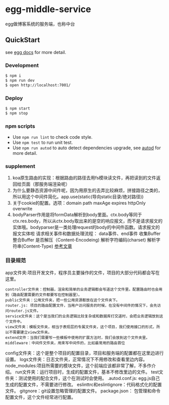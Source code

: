 # egg-middle-service

egg做博客系统的服务端，也称中台

## QuickStart

<!-- add docs here for user -->

see [egg docs][egg] for more detail.

### Development

```bash
$ npm i
$ npm run dev
$ open http://localhost:7001/
```

### Deploy

```bash
$ npm start
$ npm stop
```

### npm scripts

- Use `npm run lint` to check code style.
- Use `npm test` to run unit test.
- Use `npm run autod` to auto detect dependencies upgrade, see [autod](https://www.npmjs.com/package/autod) for more detail.


[egg]: https://eggjs.org


### supplement
1. koa原生路由的实现：根据路由的路径去用fs模块读文件，再把读到的文件返回给页面（那服务端渲染呢）
2. 为什么要静态资源中间件呢，因为用原生的去弄比较麻烦，拼接路径之类的，所以用这个中间件简化。app.use(static(导向static目录/绝对路径))
3. 关于cookie的配置。选项：domain path maxAge expires httpOnly overwrite
4. bodyParser作用是将formData解析到body里面。ctx.body等同于ctx.res.body，所以从ctx.body取出来的是空的响应报文，而不是请求报文的实体哦。bodyparser是一类处理request的body的中间件函数。请求报文的报文实体啦
    请求相关事件和数据处理流程：
    data事件、end事件
    收集Buffer
    整合Buffer
    是否解压（Content-Encodeing)
    解析字符编码(charset)
    解析字符串(Content-Type)
[参考文章](https://www.cnblogs.com/penghuwan/p/11374268.html)

### 目录规范
app文件夹:项目开发文件，程序员主要操作的文件，项目的大部分代码都会写在这里。
```
controller文件夹：控制器，渲染和简单的业务逻辑都会写道这个文件里。配置路由时也会用到（路由配置需要的文件都要写在控制器里）。
public文件夹：公用文件夹，把一些公用资源都放在这个文件夹下。
router.js: 项目的路由配置文件，当用户访问服务的时候，在没有中间件的情况下，会先访问router.js文件。
service文件夹：这个是当我们的业务逻辑比较复杂或和数据库打交道时，会把业务逻辑放到这个文件中。
view文件夹：模板文件夹，相当于表现层的专属文件夹，这个项目，我们使用接口的形式，所以不需要建立view文件夹。
extend文件：当我们需要写一些模板中使用的扩展方法时，我们会放到这个文件夹里。
middleware：中间件文件夹，用来写中间件的，比如最常用的路由首位
```
config文件夹：这个是整个项目的配置目录，项目和服务端的配置都在这里边进行设置。
logs文件夹：日志文件夹，正常情况下不用修改和查看里边内容。
node_modules:项目所需要的模块文件，这个前端应该都非常了解，不多作介绍。
run文件夹：运行项目时，生成的配置文件，基本不修改里边的文件。
test文件夹：测试使用的配合文件，这个在测试时会使用。
.autod.conf.js: egg.js自己生成的配置文件，不需要进行修改。
eslinttrc和eslintignore：代码格式化的配置文件。
gitgnore：git设置忽略管理的配置文件。
package.json： 包管理和命令配置文件，这个文件经常进行配置。